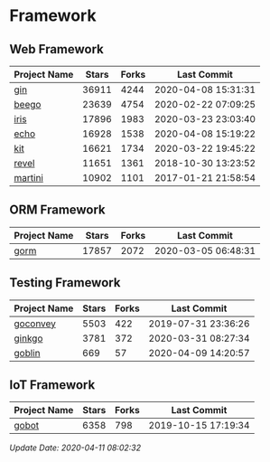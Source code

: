# Framework

## Web Framework

| Project Name | Stars | Forks | Last Commit |
| ------------ | ----- | ----- | ----------- |
| [gin](https://github.com/gin-gonic/gin) | 36911 | 4244 | 2020-04-08 15:31:31 |
| [beego](https://github.com/astaxie/beego) | 23639 | 4754 | 2020-02-22 07:09:25 |
| [iris](https://github.com/kataras/iris) | 17896 | 1983 | 2020-03-23 23:03:40 |
| [echo](https://github.com/labstack/echo) | 16928 | 1538 | 2020-04-08 15:19:22 |
| [kit](https://github.com/go-kit/kit) | 16621 | 1734 | 2020-03-22 19:45:22 |
| [revel](https://github.com/revel/revel) | 11651 | 1361 | 2018-10-30 13:23:52 |
| [martini](https://github.com/go-martini/martini) | 10902 | 1101 | 2017-01-21 21:58:54 |

## ORM Framework

| Project Name | Stars | Forks | Last Commit |
| ------------ | ----- | ----- | ----------- |
| [gorm](https://github.com/jinzhu/gorm) | 17857 | 2072 | 2020-03-05 06:48:31 |

## Testing Framework

| Project Name | Stars | Forks | Last Commit |
| ------------ | ----- | ----- | ----------- |
| [goconvey](https://github.com/smartystreets/goconvey) | 5503 | 422 | 2019-07-31 23:36:26 |
| [ginkgo](https://github.com/onsi/ginkgo) | 3781 | 372 | 2020-03-31 08:27:34 |
| [goblin](https://github.com/franela/goblin) | 669 | 57 | 2020-04-09 14:20:57 |

## IoT Framework

| Project Name | Stars | Forks | Last Commit |
| ------------ | ----- | ----- | ----------- |
| [gobot](https://github.com/hybridgroup/gobot) | 6358 | 798 | 2019-10-15 17:19:34 |

*Update Date: 2020-04-11 08:02:32*